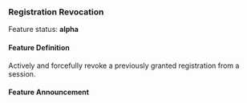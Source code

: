 ### Registration Revocation

Feature status: **alpha**

#### Feature Definition

Actively and forcefully revoke a previously granted registration from a session.

#### Feature Announcement

